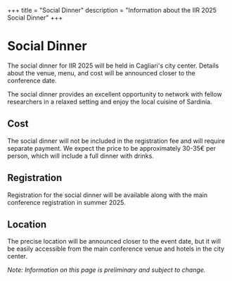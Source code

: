 +++
title = "Social Dinner"
description = "Information about the IIR 2025 Social Dinner"
+++

# Social Dinner

The social dinner for IIR 2025 will be held in Cagliari's city center. Details about the venue, menu, and cost will be announced closer to the conference date.

The social dinner provides an excellent opportunity to network with fellow researchers in a relaxed setting and enjoy the local cuisine of Sardinia.

## Cost

The social dinner will not be included in the registration fee and will require separate payment. We expect the price to be approximately 30-35€ per person, which will include a full dinner with drinks.

## Registration

Registration for the social dinner will be available along with the main conference registration in summer 2025.

## Location

The precise location will be announced closer to the event date, but it will be easily accessible from the main conference venue and hotels in the city center.

*Note: Information on this page is preliminary and subject to change.*